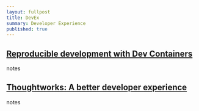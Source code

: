 ```yaml
---
layout: fullpost
title: DevEx
summary: Developer Experience
published: true
---
```


## [Reproducible development with Dev Containers](https://www.infoq.com/articles/devcontainers/)

notes

## [Thoughtworks: A better developer experience](https://www.thoughtworks.com/insights/blog/experience-design/approaches-for-a-better-developer-experience)

notes



